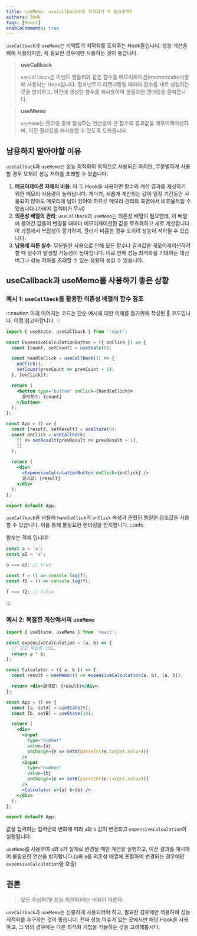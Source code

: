 ```yaml
---
title: useMemo, useCallback으로 최적화가 꼭 필요할까?
authors: 5kdk
tags: [React]
enableComments: true
---
```


`useCallback`과 `useMemo`는 리액트의 최적화를 도와주는 Hook들입니다. 성능 개선을 위해 사용되지만, 꼭 필요한 경우에만 사용하는 것이 좋습니다.

> **useCallback**
>
> `useCallback`은 이벤트 핸들러와 같은 함수를 메모이제이션(memorization)할 때 사용되는 Hook입니다. 컴포넌트가 리렌더링될 때마다 함수를 새로 생성하는 것을 방지하고, 이전에 생성한 함수를 재사용하여 불필요한 렌더링을 줄여줍니다.

> **useMemo**
>
> `useMemo`는 렌더링 중에 발생하는 연산량이 큰 함수의 결과값을 메모이제이션하며, 이전 결과값을 재사용할 수 있도록 도와줍니다.

<!--truncate-->

## 남용하지 말아야할 이유

`useCallback`과 `useMemo`는 성능 최적화의 목적으로 사용되긴 하지만, 무분별하게 사용할 경우 오히려 성능 저하를 초래할 수 있습니다.

1. **메모이제이션 자체의 비용**: 이 두 Hook을 사용하면 함수와 계산 결과를 캐싱하기 위한 메모리 사용량이 늘어납니다. 게다가, 새롭게 계산되는 값이 일정 기간동안 사용되지 않아도 메모리에 남아 있어야 하므로 메모리 관리의 측면에서 비효율적일 수 있습니다.(가비지 컬렉터가 무시)
2. **의존성 배열의 관리**: `useCallback`과 `useMemo`는 의존성 배열이 필요한데, 이 배열에 들어간 값들이 변경될 때마다 메모이제이션된 값을 무효화하고 새로 계산합니다. 이 과정에서 복잡성이 증가하며, 관리가 미흡한 경우 오히려 성능이 저하될 수 있습니다.
3. **남용에 따른 실수**: 무분별한 사용으로 인해 모든 함수나 결과값을 메모이제이션하려 할 때 실수가 발생할 가능성이 높아집니다. 이로 인해 성능 최적화를 기대하는 대신 버그나 성능 저하를 초래할 수 있는 상황이 생길 수 있습니다.

## useCallback과 useMemo를 사용하기 좋은 상황

### 예시 1: `useCallback`을 활용한 의존성 배열의 함수 참조

:::caution
아래 이어지는 코드는 단순 예시에 대한 이해를 돕기위해 작성된 💩 코드입니다. 이점 참고바랍니다.
:::

```jsx
import { useState, useCallback } from 'react';

const ExpensiveCalculationButton = ({ onClick }) => {
  const [count, setCount] = useState(0);

  const handleClick = useCallback(() => {
    onClick();
    setCount(prevCount => prevCount + 1);
  }, [onClick]);

  return (
    <button type="button" onClick={handleClick}>
      클릭횟수: {count}
    </button>
  );
};

const App = () => {
  const [result, setResult] = useState(0);
  const onClick = useCallback(
    () => setResult(prevResult => prevResult + 1),
    []
  );

  return (
    <div>
      <ExpensiveCalculationButton onClick={onClick} />
      결과값: {result}
    </div>
  );
};

export default App;
```

`useCallback`을 사용해 `handleClick`의 `onClick` 속성과 관련된 동일한 참조값을 사용할 수 있습니다. 이를 통해 불필요한 렌더링을 방지합니다.
:::info

함수는 객체 입니다!

```js
const a = 'a';
const a2 = 'a';

a === a2; // true

const f = () => console.log(f);
const f2 = () => console.log(f);

f === f2; // false
```

:::

### 예시 2: 복잡한 계산에서의 `useMemo`

```jsx
import { useState, useMemo } from 'react';

const expensiveCalculation = (a, b) => {
  // 길고 복잡한 코드…
  return a * b;
};

const Calculator = ({ a, b }) => {
  const result = useMemo(() => expensiveCalculation(a, b), [a, b]);

  return <div>결과값: {result}</div>;
};

const App = () => {
  const [a, setA] = useState(5);
  const [b, setB] = useState(10);

  return (
    <div>
      <input
        type="number"
        value={a}
        onChange={e => setA(parseInt(e.target.value))}
      />
      <input
        type="number"
        value={b}
        onChange={e => setB(parseInt(e.target.value))}
      />
      <Calculator a={a} b={b} />
    </div>
  );
};

export default App;
```

값을 입력하는 입력란의 변화에 따라 `a`와 `b` 값이 변경되고 `expensiveCalculation`이 실행됩니다.

`useMemo`를 사용하여 `a`와 `b`가 실제로 변경될 때만 계산을 실행하고, 이전 결과를 캐시하여 불필요한 연산을 방지합니다.(`a`와 `b`를 의존성 배열에 포함하여 변경되는 경우에만 `expensiveCalculation`을 호출)

## 결론

> 모든 추상화(및 성능 최적화)에는 비용이 따른다.

`useCallback`과 `useMemo`는 신중하게 사용되어야 하고, 필요한 경우에만 적용하여 성능 최적화를 추구하는 것이 좋습니다. 진짜 성능 이슈가 있는 곳에서만 해당 Hook을 사용하고, 그 외의 경우에는 다른 최적화 기법을 적용하는 것을 고려해봅시다.
